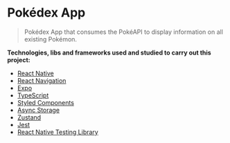 # Pokédex App

> Pokédex App that consumes the PokéAPI to display information on all existing Pokémon.

**Technologies, libs and frameworks used and studied to carry out this project:** <br>

- [React Native](https://reactnative.dev/)
- [React Navigation](https://reactnavigation.org/)
- [Expo](https://expo.dev/)
- [TypeScript](https://www.typescriptlang.org/)
- [Styled Components](https://styled-components.com/)
- [Async Storage](https://react-native-async-storage.github.io/async-storage/)
- [Zustand](https://zustand-demo.pmnd.rs/)
- [Jest](https://jestjs.io/)
- [React Native Testing Library](https://callstack.github.io/react-native-testing-library/)
